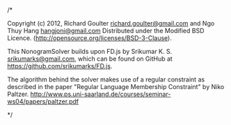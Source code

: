 /*

Copyright (c) 2012, Richard Goulter <richard.goulter@gmail.com> and Ngo Thuy Hang <hangjoni@gmail.com>
Distributed under the Modified BSD Licence. (http://opensource.org/licenses/BSD-3-Clause).

This NonogramSolver builds upon FD.js by Srikumar K. S. <srikumarks@gmail.com>,
which can be found on GitHub at https://github.com/srikumarks/FD.js.

The algorithm behind the solver makes use of a regular constraint as described
in the paper "Regular Language Membership Constraint" by Niko Paltzer.
http://www.ps.uni-saarland.de/courses/seminar-ws04/papers/paltzer.pdf

*/